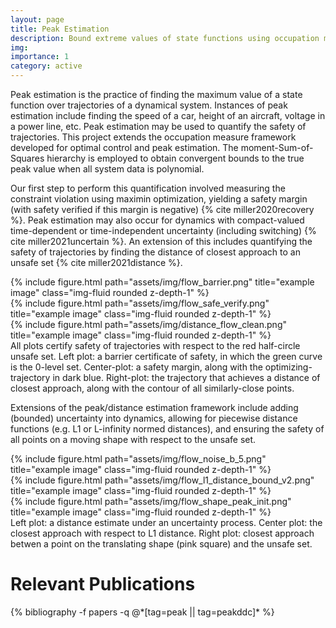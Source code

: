 ```yaml
---
layout: page
title: Peak Estimation
description: Bound extreme values of state functions using occupation measure techniques
img:
importance: 1
category: active
---
```


Peak estimation is the practice of finding the maximum value of a state function over trajectories of a dynamical system. Instances of peak estimation include finding the  speed of a car, height of an aircraft, voltage in a power line, etc. Peak estimation may be used to quantify the safety of trajectories. This project extends the occupation measure framework developed for optimal control and peak estimation. The moment-Sum-of-Squares hierarchy is employed to obtain convergent bounds to the true peak value when all system data is polynomial.

Our first step to perform this quantification involved measuring the constraint violation using maximin optimization, yielding a safety margin (with safety verified if this margin is negative) {% cite miller2020recovery %}. Peak estimation may also occur for dynamics with compact-valued time-dependent or time-independent uncertainty (including switching) {% cite miller2021uncertain %}.
An extension of this includes quantifying the safety of trajectories by finding the distance of closest approach to an unsafe set {% cite miller2021distance %}.

<div class="row">
	<div class="col-sm mt-3 mt-md-0">
        {% include figure.html path="assets/img/flow_barrier.png" title="example image" class="img-fluid rounded z-depth-1" %}
    </div>
    <div class="col-sm mt-3 mt-md-0">
        {% include figure.html path="assets/img/flow_safe_verify.png" title="example image" class="img-fluid rounded z-depth-1" %}
    </div>
	<div class="col-sm mt-3 mt-md-0">
        {% include figure.html path="assets/img/distance_flow_clean.png" title="example image" class="img-fluid rounded z-depth-1" %}
    </div>
</div>
<div class="caption">
    All plots certify safety of trajectories with respect to the red half-circle unsafe set. Left plot: a barrier certificate of safety, in which the green curve is the 0-level set. Center-plot: a safety margin, along with the optimizing-trajectory in dark blue. Right-plot: the trajectory that achieves a distance of closest approach, along with the contour of all similarly-close points.
</div>


Extensions of the peak/distance estimation framework include adding (bounded) uncertainty into dynamics, allowing for piecewise distance functions (e.g. L1 or L-infinity normed distances), and ensuring the safety of all points on a moving shape with respect to the unsafe set.

<div class="row">
	<div class="col-sm mt-3 mt-md-0">
        {% include figure.html path="assets/img/flow_noise_b_5.png" title="example image" class="img-fluid rounded z-depth-1" %}
    </div>
    <div class="col-sm mt-3 mt-md-0">
        {% include figure.html path="assets/img/flow_l1_distance_bound_v2.png" title="example image" class="img-fluid rounded z-depth-1" %}
    </div>
	<div class="col-sm mt-3 mt-md-0">
        {% include figure.html path="assets/img/flow_shape_peak_init.png" title="example image" class="img-fluid rounded z-depth-1" %}
    </div>
</div>
<div class="caption">
    Left plot: a distance estimate under an uncertainty process. Center plot: the closest approach with respect to L1 distance. Right plot: closest approach betwen a point on the translating shape (pink square) and the unsafe set.
</div>

<div class="publications">
	<h1>Relevant Publications</h1>
	{% bibliography -f papers -q @*[tag=peak || tag=peakddc]* %}
  </div>